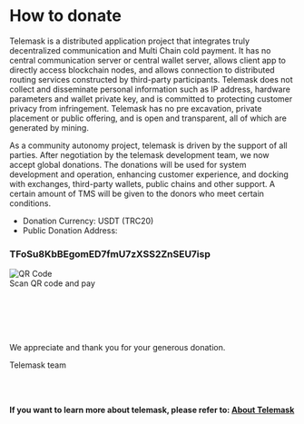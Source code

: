 # How to donate #

Telemask is a distributed application project that integrates truly decentralized communication and Multi Chain cold payment. It has no central communication server or central wallet server, allows client app to directly access blockchain nodes, and allows connection to distributed routing services constructed by third-party participants. Telemask does not collect and disseminate personal information such as IP address, hardware parameters and wallet private key, and is committed to protecting customer privacy from infringement. Telemask has no pre excavation, private placement or public offering, and is open and transparent, all of which are generated by mining.

As a community autonomy project, telemask is driven by the support of all parties. After negotiation by the telemask development team, we now accept global donations. The donations will be used for system development and operation, enhancing customer experience, and docking with exchanges, third-party wallets, public chains and other support. A certain amount of TMS will be given to the donors who meet certain conditions.

* Donation Currency: USDT (TRC20)
* Public Donation Address:  
 ### TFoSu8KbBEgomED7fmU7zXSS2ZnSEU7isp ###
![QR Code](https://i.loli.net/2021/06/19/pIsQrzEc7TMGNbv.jpg)    
    Scan QR code and pay
    
<br/>
<br/>
<br/>
<br/>
 
We appreciate and thank you for your generous donation.

Telemask team



<br/>
<br/>

**If you want to learn more about telemask, please refer to: [About Telemask](https://github.com/telemaskio/telemaskio/blob/main/abouttelemask.md)**
